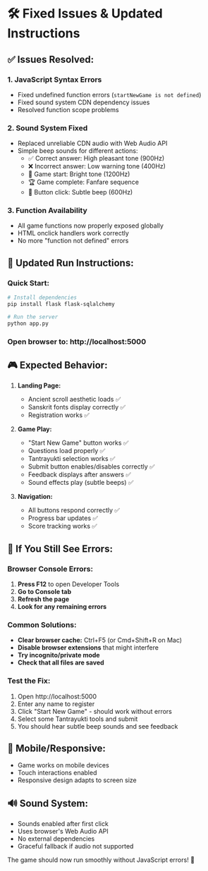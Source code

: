 # 🛠️ Fixed Issues & Updated Instructions

## ✅ **Issues Resolved:**

### 1. **JavaScript Syntax Errors**
- Fixed undefined function errors (`startNewGame is not defined`)
- Fixed sound system CDN dependency issues
- Resolved function scope problems

### 2. **Sound System Fixed**
- Replaced unreliable CDN audio with Web Audio API
- Simple beep sounds for different actions:
  - ✅ Correct answer: High pleasant tone (900Hz)
  - ❌ Incorrect answer: Low warning tone (400Hz) 
  - 🚀 Game start: Bright tone (1200Hz)
  - 🏆 Game complete: Fanfare sequence
  - 🔘 Button click: Subtle beep (600Hz)

### 3. **Function Availability**
- All game functions now properly exposed globally
- HTML onclick handlers work correctly
- No more "function not defined" errors

## 🚀 **Updated Run Instructions:**

### **Quick Start:**
```bash
# Install dependencies
pip install flask flask-sqlalchemy

# Run the server
python app.py
```

### **Open browser to:** http://localhost:5000

## 🎮 **Expected Behavior:**

1. **Landing Page:**
   - Ancient scroll aesthetic loads ✅
   - Sanskrit fonts display correctly ✅
   - Registration works ✅

2. **Game Play:**
   - "Start New Game" button works ✅
   - Questions load properly ✅
   - Tantrayukti selection works ✅
   - Submit button enables/disables correctly ✅
   - Feedback displays after answers ✅
   - Sound effects play (subtle beeps) ✅

3. **Navigation:**
   - All buttons respond correctly ✅
   - Progress bar updates ✅
   - Score tracking works ✅

## 🔧 **If You Still See Errors:**

### **Browser Console Errors:**
1. **Press F12** to open Developer Tools
2. **Go to Console tab**
3. **Refresh the page**
4. **Look for any remaining errors**

### **Common Solutions:**
- **Clear browser cache:** Ctrl+F5 (or Cmd+Shift+R on Mac)
- **Disable browser extensions** that might interfere
- **Try incognito/private mode**
- **Check that all files are saved**

### **Test the Fix:**
1. Open http://localhost:5000
2. Enter any name to register
3. Click "Start New Game" - should work without errors
4. Select some Tantrayukti tools and submit
5. You should hear subtle beep sounds and see feedback

## 📱 **Mobile/Responsive:**
- Game works on mobile devices
- Touch interactions enabled
- Responsive design adapts to screen size

## 🔊 **Sound System:**
- Sounds enabled after first click
- Uses browser's Web Audio API
- No external dependencies
- Graceful fallback if audio not supported

The game should now run smoothly without JavaScript errors! 🎉
